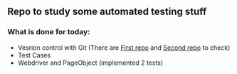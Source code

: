 ## Repo to study some automated testing stuff


### What is done for today:
- Vesrion control with Git (There are [First repo](https://github.com/IgnZarudko/GitStudy) 
and [Second repo](https://github.com/IgnZarudko/GitStudy2) to check)
- Test Cases
- Webdriver and PageObject (implemented 2 tests)
